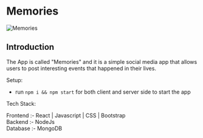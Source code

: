 # Memories

![Memories](https://i.ibb.co/Z8Y0CJv/Screenshot-2020-10-30-at-11-10-04.png)

## Introduction

The App is called "Memories" and it is a simple social media app that allows users to post interesting events that happened in their lives.


Setup:
- run ```npm i && npm start``` for both client and server side to start the app

Tech Stack:

Frontend :- React | Javascript | CSS | Bootstrap
<br/>
Backend :- NodeJs
<br/>
Database :- MongoDB
